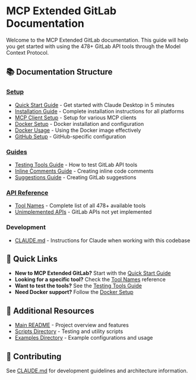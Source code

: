 # MCP Extended GitLab Documentation

Welcome to the MCP Extended GitLab documentation. This guide will help you get started with using the 478+ GitLab API tools through the Model Context Protocol.

## 📚 Documentation Structure

### [Setup](./setup/)
- [Quick Start Guide](./setup/QUICK_START.md) - Get started with Claude Desktop in 5 minutes
- [Installation Guide](./setup/INSTALLATION.md) - Complete installation instructions for all platforms
- [MCP Client Setup](./setup/MCP_CLIENT_SETUP.md) - Setup for various MCP clients
- [Docker Setup](./setup/DOCKER_SETUP.md) - Docker installation and configuration
- [Docker Usage](./setup/DOCKER_USAGE.md) - Using the Docker image effectively
- [GitHub Setup](./setup/GITHUB_SETUP.md) - GitHub-specific configuration

### [Guides](./guides/)
- [Testing Tools Guide](./guides/TESTING_TOOLS.md) - How to test GitLab API tools
- [Inline Comments Guide](./guides/INLINE_COMMENTS_GUIDE.md) - Creating inline code comments
- [Suggestions Guide](./guides/SUGGESTIONS_GUIDE.md) - Creating GitLab suggestions

### [API Reference](./api/)
- [Tool Names](./api/TOOL_NAMES.md) - Complete list of all 478+ available tools
- [Unimplemented APIs](./api/unimplemented_apis_analysis.md) - GitLab APIs not yet implemented

### Development
- [CLAUDE.md](../CLAUDE.md) - Instructions for Claude when working with this codebase

## 🚀 Quick Links

- **New to MCP Extended GitLab?** Start with the [Quick Start Guide](./setup/QUICK_START.md)
- **Looking for a specific tool?** Check the [Tool Names](./api/TOOL_NAMES.md) reference
- **Want to test the tools?** See the [Testing Tools Guide](./guides/TESTING_TOOLS.md)
- **Need Docker support?** Follow the [Docker Setup](./setup/DOCKER_SETUP.md)

## 📖 Additional Resources

- [Main README](../README.md) - Project overview and features
- [Scripts Directory](../scripts/) - Testing and utility scripts
- [Examples Directory](../examples/) - Example configurations and usage

## 🤝 Contributing

See [CLAUDE.md](../CLAUDE.md) for development guidelines and architecture information.